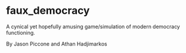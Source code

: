 # faux_democracy

A cynical yet hopefully amusing game/simulation of modern democracy functioning.

By Jason Piccone and Athan Hadjimarkos
